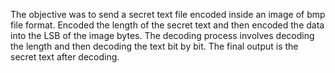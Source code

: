 The objective was to send a secret text file encoded inside an image of bmp file format. Encoded the length of the secret text and then encoded the data into the LSB of the image bytes. 
The decoding process involves decoding the length and then decoding the text bit by bit. The final output is the secret text after decoding.
